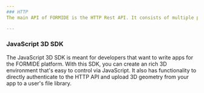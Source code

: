 ```yaml
---
### HTTP
The main API of FORMIDE is the HTTP Rest API. It consists of multiple parts including user print settings, public resources like slicing profiles and material settings, a cloud slicing API and a cloud proxy API for FORMIDEOS.

---
```


### JavaScript 3D SDK
The JavaScript 3D SDK is meant for developers that want to write apps for the FORMIDE platform. With this SDK, you can create an rich 3D environment that's easy to control via JavaScript. It also has functionality to directly authenticate to the HTTP API and upload 3D geometry from your app to a user's file library.